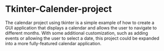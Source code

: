 # Tkinter-Calender-project
The calendar project using tkinter is a simple example of how to create a GUI application that displays a calendar and allows the user to navigate to different months. With some additional customization, such as adding events or allowing the user to select a date, this project could be expanded into a more fully-featured calendar application.
